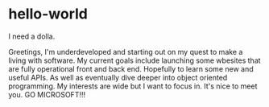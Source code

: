# hello-world
I need a dolla. 


Greetings, I'm underdeveloped and starting out on my quest to make a living with software. My current goals include launching some wbesites that are fully operational front and back end. Hopefully to learn some new and useful APIs. As well as eventually dive deeper into object oriented programming. My interests are wide but I want to focus in. It's nice to meet you. GO MICROSOFT!!!

